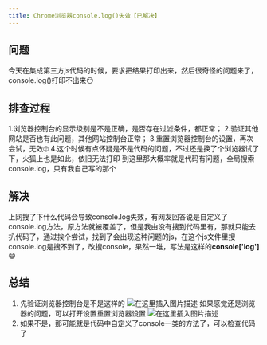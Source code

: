 ```yaml
---
title: Chrome浏览器console.log()失效【已解决】
---
```

## 问题
今天在集成第三方js代码的时候，要求把结果打印出来，然后很奇怪的问题来了，console.log()打印不出来😶

## 排查过程
1.浏览器控制台的显示级别是不是正确，是否存在过滤条件，都正常；
2.验证其他网站是否也有此问题，其他网站控制台正常；
3.重置浏览器控制台的设置，再次尝试，无效🙄
4.这个时候有点怀疑是不是代码的问题，不过还是换了个浏览器试了下，火狐上也是如此，依旧无法打印
到这里那大概率就是代码有问题，全局搜索console.log，只有我自己写的那个
## 解决
上网搜了下什么代码会导致console.log失效，有网友回答说是自定义了console.log方法，原方法就被覆盖了，但是我由没有搜到代码里有，那就只能去扒代码了，通过挨个尝试，找到了会出现这种问题的js，在这个js文件里搜console.log是搜不到了，改搜console，果然一堆，写法是这样的**console['log']**😅
## 总结

 1. 先验证浏览器控制台是不是这样的
![在这里插入图片描述](https://img-blog.csdnimg.cn/20201029170919775.png?x-oss-process=image/watermark,type_ZmFuZ3poZW5naGVpdGk,shadow_10,text_aHR0cHM6Ly9ibG9nLmNzZG4ubmV0L3FxXzM4NDA5MjY0,size_16,color_FFFFFF,t_70#pic_center)
如果感觉还是浏览器的问题，可以打开设置重置浏览器设置
![在这里插入图片描述](https://img-blog.csdnimg.cn/20201029171031306.png?x-oss-process=image/watermark,type_ZmFuZ3poZW5naGVpdGk,shadow_10,text_aHR0cHM6Ly9ibG9nLmNzZG4ubmV0L3FxXzM4NDA5MjY0,size_16,color_FFFFFF,t_70#pic_center)
 2. 如果不是，那可能就是代码中自定义了console一类的方法了，可以检查代码了
